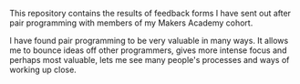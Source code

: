 This repository contains the results of feedback forms I have sent out after pair programming with members of my Makers Academy cohort.

I have found pair programming to be very valuable in many ways. It allows me to bounce ideas off other programmers, gives more intense focus and perhaps most valuable, lets me see many people's processes and ways of working up close.
